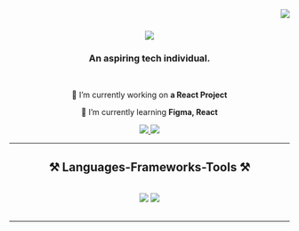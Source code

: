 <img align="right" src="https://visitor-badge.laobi.icu/badge?page_id=Sadiksha101.Sadiksha101" />

<h1 align="center">
    <img src="https://readme-typing-svg.herokuapp.com/?font=Righteous&size=35&center=true&vCenter=true&width=500&height=70&duration=4000&lines=Hi+There!+👋;+I'm+Sadiksha!;" />
</h1>

<h3 align="center">An aspiring tech individual.</h3>

<br/>


<div align="center">
 
 🔭 I’m currently working on **a React Project**
 
 🌱 I’m currently learning **Figma, React**

 </div>
 
<div align="center"> 
  <a href="mailto:sadikshapradhan100@gmail.com">
    <img src="https://img.shields.io/badge/Gmail-333333?style=for-the-badge&logo=gmail&logoColor=red" />
  </a>
  <a href="https://linkedin.com/in/sadiksha-pradhan-" target="_blank">
    <img src="https://img.shields.io/badge/LinkedIn-0077B5?style=for-the-badge&logo=linkedin&logoColor=white" target="_blank" />
  </a>
 
</div>

 <hr/>
 
<h2 align="center">⚒️ Languages-Frameworks-Tools ⚒️</h2>
<br/>
<div align="center">
    <img src="https://skillicons.dev/icons?i=react,bootstrap,html,css,vscode,github,figma,illustrator,tailwind,git" />
    <img src="https://skillicons.dev/icons?i=nodejs,python,javascript,typescript,mongodb,c,java,mysql,c++" /><br>
</div>

<br/>
<hr/>


